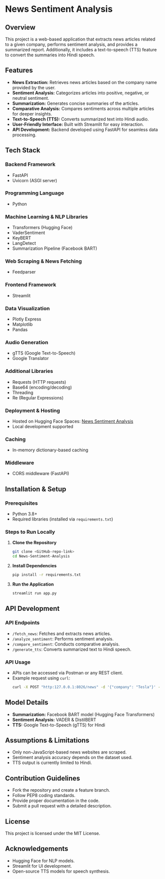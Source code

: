 # News Sentiment Analysis

## Overview
This project is a web-based application that extracts news articles related to a given company, performs sentiment analysis, and provides a summarized report. Additionally, it includes a text-to-speech (TTS) feature to convert the summaries into Hindi speech.

## Features
- **News Extraction:** Retrieves news articles based on the company name provided by the user.
- **Sentiment Analysis:** Categorizes articles into positive, negative, or neutral sentiment.
- **Summarization:** Generates concise summaries of the articles.
- **Comparative Analysis:** Compares sentiments across multiple articles for deeper insights.
- **Text-to-Speech (TTS):** Converts summarized text into Hindi audio.
- **User-Friendly Interface:** Built with Streamlit for easy interaction.
- **API Development:** Backend developed using FastAPI for seamless data processing.

## Tech Stack

### **Backend Framework**
- FastAPI
- Uvicorn (ASGI server)

### **Programming Language**
- Python

### **Machine Learning & NLP Libraries**
- Transformers (Hugging Face)
- VaderSentiment
- KeyBERT
- LangDetect
- Summarization Pipeline (Facebook BART)

### **Web Scraping & News Fetching**
- Feedparser

### **Frontend Framework**
- Streamlit

### **Data Visualization**
- Plotly Express
- Matplotlib
- Pandas

### **Audio Generation**
- gTTS (Google Text-to-Speech)
- Google Translator

### **Additional Libraries**
- Requests (HTTP requests)
- Base64 (encoding/decoding)
- Threading
- Re (Regular Expressions)

### **Deployment & Hosting**
- Hosted on Hugging Face Spaces: [News Sentiment Analysis](https://huggingface.co/spaces/srirag12/news-sentiment-analysis)
- Local development supported

### **Caching**
- In-memory dictionary-based caching

### **Middleware**
- CORS middleware (FastAPI)

## Installation & Setup

### **Prerequisites**
- Python 3.8+
- Required libraries (installed via `requirements.txt`)

### **Steps to Run Locally**
1. **Clone the Repository**
   ```bash
   git clone <GitHub-repo-link>
   cd News-Sentiment-Analysis
   ```
2. **Install Dependencies**
   ```bash
   pip install -r requirements.txt
   ```
3. **Run the Application**
   ```bash
   streamlit run app.py
   ```

## API Development

### **API Endpoints**
- `/fetch_news`: Fetches and extracts news articles.
- `/analyze_sentiment`: Performs sentiment analysis.
- `/compare_sentiment`: Conducts comparative analysis.
- `/generate_tts`: Converts summarized text to Hindi speech.

### **API Usage**
- APIs can be accessed via Postman or any REST client.
- Example request using `curl`:
  ```bash
  curl -X POST "http:127.0.0.1:8026/news" -d '{"company": "Tesla"}' -H "Content-Type: application/json"
  ```

## Model Details

- **Summarization:** Facebook BART model (Hugging Face Transformers)
- **Sentiment Analysis:** VADER & DistilBERT
- **TTS:** Google Text-to-Speech (gTTS) for Hindi

## Assumptions & Limitations

- Only non-JavaScript-based news websites are scraped.
- Sentiment analysis accuracy depends on the dataset used.
- TTS output is currently limited to Hindi.

## Contribution Guidelines
- Fork the repository and create a feature branch.
- Follow PEP8 coding standards.
- Provide proper documentation in the code.
- Submit a pull request with a detailed description.

## License
This project is licensed under the MIT License.

## Acknowledgements
- Hugging Face for NLP models.
- Streamlit for UI development.
- Open-source TTS models for speech synthesis.
